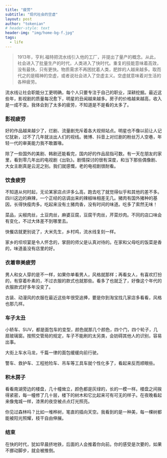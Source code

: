 ```yaml
---
title: "疲劳"
subtitle: "现代社会的空虚"
layout: post
author: "tokenian"
# header-style: text
header-img: "img/home-bg-f.jpg"
tags:
  - life
---
```


> 1913年，亨利.福特把流水线引入他的工厂，并提出了量产的概念。从此，社会进入了批量生产的时代，人类进入了快时代。重复的技能意味着高效，没有最快，只有更快。物质需求不再困扰着人类，肥胖的人越来越多。取而代之的是精神的空虚，或者说社会进入了空虚主义。空虚就意味着对生活的各种疲劳。

流水线让社会职能分工更明确，每个人只要专注于自己的职业，深耕挖掘。最近这些年，影视剧的质量每况愈下，明星的丑闻越来越多。房子的价格越来越高，收入是一成不变。我体会到了太多的疲劳，不知道是不是看的太多了。

### 影视疲劳

好的作品越来越少了，烂剧、流量剧充斥着各大视频站点。明星也不像以前让人记忆犹新，过不了几年就淡出人们的视线。微博、抖音上对烂剧的粉丝万人空巷，年轻一代的审美能力我不敢置喙。

除了一些国外的美剧、韩剧还能看完，国内好的作品屈指可数。有一天在朋友的家里，看到零几年出的电视剧《出轨》。剧情探讨的很有深度，和当下那些偶像剧、大女主剧真是云泥之别。我们就感慨，老的电视剧很耐看。

### 饮食疲劳

不知道从何时起，无论某家店点评多么高，跑去吃了就觉得似乎和其他的差不多。四川这边的麻辣，一个正经的店调出来的辣椒味相差无几。猪肉有国外猪种的基因，长得快瘦肉多。吃起来没有土猪肉香，没有时间的味道。吃多了索然无味！

菜品，尖椒肉丝，土豆肉丝，麻婆豆腐，豆腐干肉丝，芹菜炒肉。不同的店口味会有变化，不过大体差不到哪里去。

快餐店就更别说了，大米先生，乡村鸡，流水线复刻一样。

家乡的坝坝宴是令人怀念的，掌厨的师父是认真对待的。在家和父母吃的饭菜是香的，味道虽没有店里的好。

### 衣着审美疲劳

男人和女人穿的是不一样，如果你单看男人，风格就那样；再看女人，有喜欢打扮的，有穿着朴素的，不过衣服的款式也就那些。看多了也就乏了，好像这个年代的衣服款式好多年没变了。

古装、动漫风的衣服在最近这些年很受追捧，要是你到淘宝找几家店多看看，风格也那几样。

### 车子太丑

小轿车、SUV，都是面包车的变型，颜色就那几个颜色，四个门，四个轮子，几扇玻璃窗。按照交管局的规定，车子不能刷的太另类，会妨碍其他人的识别，容易出事。

大街上车水马龙，千篇一律的面包缓缓向前行驶。

警车、救护车、工程抢险车、吊车等工具车就个性化多了，看起来反而顺眼些。

### 积木房子

看看南湖旁边的楼盘，几十幢耸立，颜色都是灰绿的，长的一模一样。楼盘之间挨得紧密，每一幢修了几十层，楼下的树木和它比起来可有可无的样子。在夜晚看起来像鬼城一样，漆黑的夜空被点点灯光照亮。

你见过森林吗？比如一堆桦树，笔直的插向天空。我看到的是一种美，每一棵树都能被阳光照耀，枝干自由伸展。

### 结束

在快的时代，犹如早晨挤地铁，后面的人会推着你向前。你的感受是次要的，如果不挪动脚步，就会被推倒。

